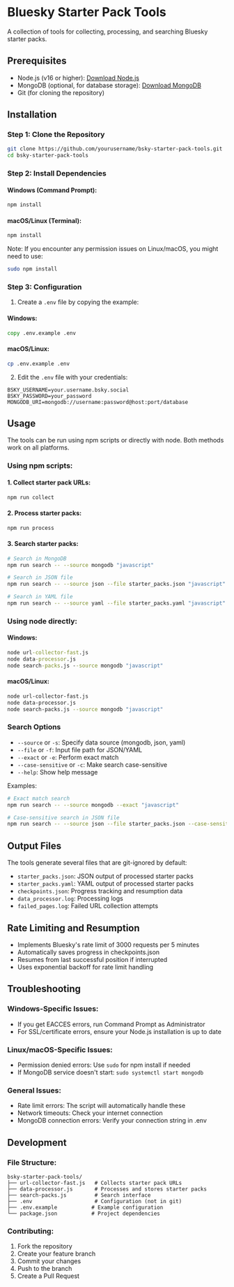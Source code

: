 # Bluesky Starter Pack Tools

A collection of tools for collecting, processing, and searching Bluesky starter packs.

## Prerequisites

- Node.js (v16 or higher): [Download Node.js](https://nodejs.org/)
- MongoDB (optional, for database storage): [Download MongoDB](https://www.mongodb.com/try/download/community)
- Git (for cloning the repository)

## Installation

### Step 1: Clone the Repository

```bash
git clone https://github.com/yourusername/bsky-starter-pack-tools.git
cd bsky-starter-pack-tools
```

### Step 2: Install Dependencies

#### Windows (Command Prompt):
```cmd
npm install
```

#### macOS/Linux (Terminal):
```bash
npm install
```

Note: If you encounter any permission issues on Linux/macOS, you might need to use:
```bash
sudo npm install
```

### Step 3: Configuration

1. Create a `.env` file by copying the example:

#### Windows:
```cmd
copy .env.example .env
```

#### macOS/Linux:
```bash
cp .env.example .env
```

2. Edit the `.env` file with your credentials:
```env
BSKY_USERNAME=your.username.bsky.social
BSKY_PASSWORD=your_password
MONGODB_URI=mongodb://username:password@host:port/database
```

## Usage

The tools can be run using npm scripts or directly with node. Both methods work on all platforms.

### Using npm scripts:

#### 1. Collect starter pack URLs:
```bash
npm run collect
```

#### 2. Process starter packs:
```bash
npm run process
```

#### 3. Search starter packs:
```bash
# Search in MongoDB
npm run search -- --source mongodb "javascript"

# Search in JSON file
npm run search -- --source json --file starter_packs.json "javascript"

# Search in YAML file
npm run search -- --source yaml --file starter_packs.yaml "javascript"
```

### Using node directly:

#### Windows:
```cmd
node url-collector-fast.js
node data-processor.js
node search-packs.js --source mongodb "javascript"
```

#### macOS/Linux:
```bash
node url-collector-fast.js
node data-processor.js
node search-packs.js --source mongodb "javascript"
```

### Search Options

- `--source` or `-s`: Specify data source (mongodb, json, yaml)
- `--file` or `-f`: Input file path for JSON/YAML
- `--exact` or `-e`: Perform exact match
- `--case-sensitive` or `-c`: Make search case-sensitive
- `--help`: Show help message

Examples:
```bash
# Exact match search
npm run search -- --source mongodb --exact "javascript"

# Case-sensitive search in JSON file
npm run search -- --source json --file starter_packs.json --case-sensitive "JavaScript"
```

## Output Files

The tools generate several files that are git-ignored by default:

- `starter_packs.json`: JSON output of processed starter packs
- `starter_packs.yaml`: YAML output of processed starter packs
- `checkpoints.json`: Progress tracking and resumption data
- `data_processor.log`: Processing logs
- `failed_pages.log`: Failed URL collection attempts

## Rate Limiting and Resumption

- Implements Bluesky's rate limit of 3000 requests per 5 minutes
- Automatically saves progress in checkpoints.json
- Resumes from last successful position if interrupted
- Uses exponential backoff for rate limit handling

## Troubleshooting

### Windows-Specific Issues:
- If you get EACCES errors, run Command Prompt as Administrator
- For SSL/certificate errors, ensure your Node.js installation is up to date

### Linux/macOS-Specific Issues:
- Permission denied errors: Use `sudo` for npm install if needed
- If MongoDB service doesn't start: `sudo systemctl start mongodb`

### General Issues:
- Rate limit errors: The script will automatically handle these
- Network timeouts: Check your internet connection
- MongoDB connection errors: Verify your connection string in .env

## Development

### File Structure:
```
bsky-starter-pack-tools/
├── url-collector-fast.js   # Collects starter pack URLs
├── data-processor.js       # Processes and stores starter packs
├── search-packs.js         # Search interface
├── .env                    # Configuration (not in git)
├── .env.example           # Example configuration
└── package.json           # Project dependencies
```

### Contributing:
1. Fork the repository
2. Create your feature branch
3. Commit your changes
4. Push to the branch
5. Create a Pull Request
